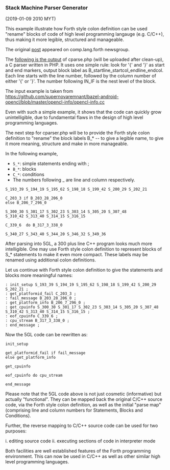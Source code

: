 ### Stack Machine Parser Generator

(2019-01-09 2010 MYT)

This example illustrate how Forth style colon definition can be used "rename" blocks of code of high level programming langauge (e.g. C/C++), thus making it more legible, structured and manageable.

The original [post](https://groups.google.com/forum/#!topic/comp.lang.forth/cAZURahAnzg) appeared on comp.lang.forth newsgroup.

The [following is the output](https://github.com/udexon/5CSM/blob/master/SMPG/o_blocks) of cparse.php (will be uploaded after clean-up), a C parser written in PHP. It uses one simple rule: look for '{' and '}' as start and end markers, output block label as B_startline_startcol_endline_endcol. Each line starts with the line number, followed by the column number of either '{' or '}'. The number following IN_IF is the nest level of the block.

The input example is taken from https://github.com/supernovaremnant/bazel-android-opencl/blob/master/opencl-info/opencl-info.cc

Even with such a simple example, it shows that the code can quickly grow unintelligible, due to fundamental flaws in the design of high level programming languages.

The next step for cparser.php will be to provide the Forth style colon definition to "rename" the block labels B_* -- to give a legible name, to give it more meaning, structure and make in more manageable.

In the following example, 

- `S_*`: simple statements ending with ;
- `B_*`: blocks
- `C_*`: conditions
- The numbers following _ are line and column respectively.

```
S_193_39 S_194_19 S_195_62 S_198_18 S_199_42 S_200_29 S_202_21 

C_203_3 if B_203_28_206_0  
else B_206_7_296_0 

S_300_30 S_301_17 S_302_23 S_303_14 S_305_20 S_307_48 
S_310_42 S_313_40 S_314_15 S_316_15 

C_339_6  do B_317_3_338_0  

S_340_27 S_343_40 S_344_20 S_346_32 S_349_36 
```

After parsing into 5GL, a 300 plus line C++ program looks much more intelligible. One may use Forth style colon definition to represent blocks of S_* statements to make it even more compact. These labels may be renamed using additional colon definitions.

Let us continue with Forth style colon definition to give the statements and blocks more meaningful names:

```
: init_setup S_193_39 S_194_19 S_195_62 S_198_18 S_199_42 S_200_29 S_202_21 ;
: get_platformid_fail C_203_3 ;
: fail_message B_203_28_206_0 ;
: get_platform_info B_206_7_296_0 ;
: get_cpuinfo S_300_30 S_301_17 S_302_23 S_303_14 S_305_20 S_307_48 
S_310_42 S_313_40 S_314_15 S_316_15 ;
: eof_cpuinfo C_339_6 ;
: cpu_stream B_317_3_338_0 ;
: end_message ;
```
Now the 5GL code can be rewritten as:

```
init_setup

get_platformid_fail if fail_message 
else get_platform_info 

get_cpuinfo 

eof_cpuinfo do cpu_stream 

end_message 
```


Please note that the 5GL code above is not just cosmetic (informative) but actually "functional". They can be mapped back the original C/C++ source code, via the Forth style colon definition, as well as the initial "parse map" (comprising line and column numbers for Statements, Blocks and Conditions).

Further, the reverse mapping to C/C++ source code can be used for two purposes:

i. editing source code
ii. executing sections of code in interpreter mode

Both facilities are well established features of the Forth  programming environment. This can now be used in C/C++ as well as other similar high level programming languages.
